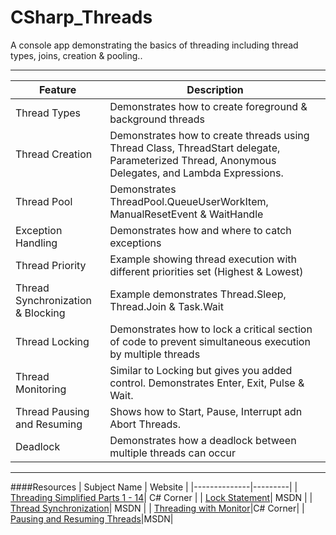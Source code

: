 # CSharp_Threads
A console app demonstrating the basics of threading including thread types, joins, creation &amp; pooling..


---
|Feature |Description |
|--------|------------|
|Thread Types | Demonstrates how to create foreground & background threads |
|Thread Creation | Demonstrates how to create threads using Thread Class, ThreadStart delegate, Parameterized Thread, Anonymous Delegates, and Lambda Expressions. |
|Thread Pool | Demonstrates ThreadPool.QueueUserWorkItem, ManualResetEvent & WaitHandle |
|Exception Handling | Demonstrates how and where to catch exceptions |
|Thread Priority | Example showing thread execution with different priorities set (Highest & Lowest) |
|Thread Synchronization & Blocking | Example demonstrates Thread.Sleep, Thread.Join & Task.Wait |
|Thread Locking | Demonstrates how to lock a critical section of code to prevent simultaneous execution by multiple threads  |
|Thread Monitoring | Similar to Locking but gives you added control. Demonstrates Enter, Exit, Pulse & Wait.  |
|Thread Pausing and Resuming | Shows how to Start, Pause, Interrupt adn Abort Threads.  |
| Deadlock | Demonstrates how a deadlock between multiple threads can occur |

---
####Resources
| Subject Name | Website |
|--------------|---------|
| [Threading Simplified Parts 1 - 14](http://www.c-sharpcorner.com/UploadFile/19b1bd/threading-simplified-part1/)| C# Corner |
| [Lock Statement](https://msdn.microsoft.com/en-us/library/c5kehkcz.aspx?f=255&MSPPError=-2147217396)| MSDN |
| [Thread Synchronization](https://msdn.microsoft.com/en-us/library/mt679037.aspx?f=255&MSPPError=-2147217396)| MSDN |
| [Threading with Monitor](http://www.c-sharpcorner.com/UploadFile/1d42da/threading-with-monitor-in-C-Sharp/)|C# Corner|
| [Pausing and Resuming Threads](https://msdn.microsoft.com/en-us/library/tttdef8x%28v=vs.110%29.aspx?f=255&MSPPError=-2147217396)|MSDN|
